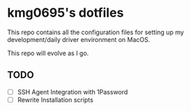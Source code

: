 # kmg0695's dotfiles

This repo contains all the configuration files for setting up my development/daily driver environment on MacOS.

This repo will evolve as I go.

## TODO
- [ ] SSH Agent Integration with 1Password
- [ ] Rewrite Installation scripts